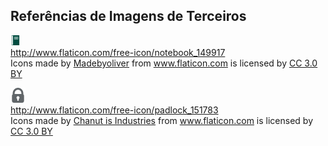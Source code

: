 ## Referências de Imagens de Terceiros

![favicon.png](favicon.png)  
<a href="http://www.flaticon.com/free-icon/notebook_149917" target="_blank">http://www.flaticon.com/free-icon/notebook_149917</a>  
Icons made by <a href="http://www.flaticon.com/authors/madebyoliver" title="Madebyoliver">Madebyoliver</a> from <a href="http://www.flaticon.com" title="Flaticon">www.flaticon.com</a> is licensed by <a href="http://creativecommons.org/licenses/by/3.0/" title="Creative Commons BY 3.0" target="_blank">CC 3.0 BY</a>  

![padlock.png](padlock.png)  
<a href="http://www.flaticon.com/free-icon/padlock_151783" target="_blank">http://www.flaticon.com/free-icon/padlock_151783</a>  
Icons made by <a href="http://www.flaticon.com/authors/chanut-is-industries" title="Chanut is Industries">Chanut is Industries</a> from <a href="http://www.flaticon.com" title="Flaticon">www.flaticon.com</a> is licensed by <a href="http://creativecommons.org/licenses/by/3.0/" title="Creative Commons BY 3.0" target="_blank">CC 3.0 BY</a>